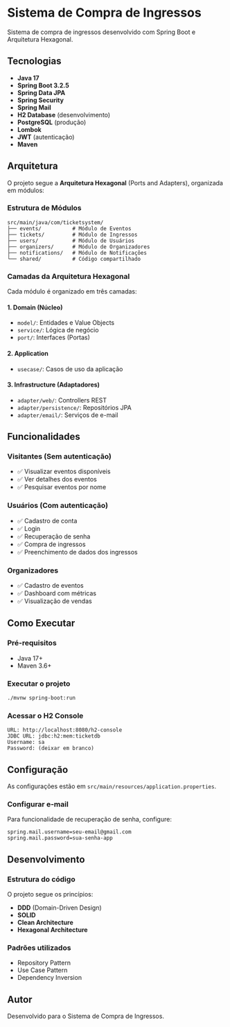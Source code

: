 # Sistema de Compra de Ingressos

Sistema de compra de ingressos desenvolvido com Spring Boot e Arquitetura Hexagonal.

## Tecnologias

- **Java 17**
- **Spring Boot 3.2.5**
- **Spring Data JPA**
- **Spring Security**
- **Spring Mail**
- **H2 Database** (desenvolvimento)
- **PostgreSQL** (produção)
- **Lombok**
- **JWT** (autenticação)
- **Maven**

## Arquitetura

O projeto segue a **Arquitetura Hexagonal** (Ports and Adapters), organizada em módulos:

### Estrutura de Módulos

```
src/main/java/com/ticketsystem/
├── events/          # Módulo de Eventos
├── tickets/         # Módulo de Ingressos
├── users/           # Módulo de Usuários
├── organizers/      # Módulo de Organizadores
├── notifications/   # Módulo de Notificações
└── shared/          # Código compartilhado
```

### Camadas da Arquitetura Hexagonal

Cada módulo é organizado em três camadas:

#### 1. **Domain** (Núcleo)
- `model/`: Entidades e Value Objects
- `service/`: Lógica de negócio
- `port/`: Interfaces (Portas)

#### 2. **Application**
- `usecase/`: Casos de uso da aplicação

#### 3. **Infrastructure** (Adaptadores)
- `adapter/web/`: Controllers REST
- `adapter/persistence/`: Repositórios JPA
- `adapter/email/`: Serviços de e-mail

## Funcionalidades

### Visitantes (Sem autenticação)
- ✅ Visualizar eventos disponíveis
- ✅ Ver detalhes dos eventos
- ✅ Pesquisar eventos por nome

### Usuários (Com autenticação)
- ✅ Cadastro de conta
- ✅ Login
- ✅ Recuperação de senha
- ✅ Compra de ingressos
- ✅ Preenchimento de dados dos ingressos

### Organizadores
- ✅ Cadastro de eventos
- ✅ Dashboard com métricas
- ✅ Visualização de vendas

## Como Executar

### Pré-requisitos
- Java 17+
- Maven 3.6+

### Executar o projeto

```bash
./mvnw spring-boot:run
```

### Acessar o H2 Console

```
URL: http://localhost:8080/h2-console
JDBC URL: jdbc:h2:mem:ticketdb
Username: sa
Password: (deixar em branco)
```

## Configuração

As configurações estão em `src/main/resources/application.properties`.

### Configurar e-mail

Para funcionalidade de recuperação de senha, configure:

```properties
spring.mail.username=seu-email@gmail.com
spring.mail.password=sua-senha-app
```

## Desenvolvimento

### Estrutura do código

O projeto segue os princípios:
- **DDD** (Domain-Driven Design)
- **SOLID**
- **Clean Architecture**
- **Hexagonal Architecture**

### Padrões utilizados
- Repository Pattern
- Use Case Pattern
- Dependency Inversion

## Autor

Desenvolvido para o Sistema de Compra de Ingressos.
